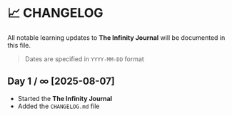 # 📈 CHANGELOG

All notable learning updates to **The Infinity Journal** will be documented in this file.
> Dates are specified in `YYYY-MM-DD` format

## Day 1 / ∞ [2025-08-07]
- Started the **The Infinity Journal**
- Added the `CHANGELOG.md` file
